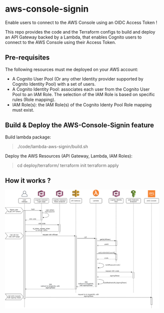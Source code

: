 # aws-console-signin

Enable users to connect to the AWS Console using an OIDC Access Token !

This repo provides the code and the Terraform configs to build and deploy an API Gateway backed by a Lambda, that enables Cognito users to connect to the AWS Console using their Access Token.


## Pre-requisites

The following resources must me deployed on your AWS account:
- A Cognito User Pool (Or any other Identity provider supported by Cognito Identity Pool) with a set of users.
- A Cognito Identity Pool: associates each user from the Cognito User Pool to an IAM Role. The selection of the IAM Role is based on specific rules (Role mapping).
- IAM Role(s): the IAM Role(s) of the Cognito Identy Pool Role mapping must exist.

## Build & Deploy the AWS-Console-Signin feature

Build lambda package:

> ./code/lambda-aws-signin/build.sh

Deploy the AWS Resources (API Gateway, Lambda, IAM Roles):

> cd deploy/terraform/
> terraform init
> terraform apply 



## How it works ?

![AWS Console Signin workflow](images/aws_console_signin.png?raw=true "Workflow")